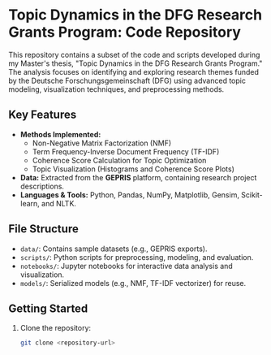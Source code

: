 # Topic Dynamics in the DFG Research Grants Program: Code Repository

This repository contains a subset of the code and scripts developed during my Master's thesis, "Topic Dynamics in the DFG Research Grants Program." The analysis focuses on identifying and exploring research themes funded by the Deutsche Forschungsgemeinschaft (DFG) using advanced topic modeling, visualization techniques, and preprocessing methods.

## Key Features
- **Methods Implemented:**
  - Non-Negative Matrix Factorization (NMF)
  - Term Frequency-Inverse Document Frequency (TF-IDF)
  - Coherence Score Calculation for Topic Optimization
  - Topic Visualization (Histograms and Coherence Score Plots)
- **Data:** Extracted from the **GEPRIS** platform, containing research project descriptions.
- **Languages & Tools:** Python, Pandas, NumPy, Matplotlib, Gensim, Scikit-learn, and NLTK.

## File Structure
- `data/`: Contains sample datasets (e.g., GEPRIS exports).
- `scripts/`: Python scripts for preprocessing, modeling, and evaluation.
- `notebooks/`: Jupyter notebooks for interactive data analysis and visualization.
- `models/`: Serialized models (e.g., NMF, TF-IDF vectorizer) for reuse.

## Getting Started
1. Clone the repository:
   ```bash
   git clone <repository-url>

